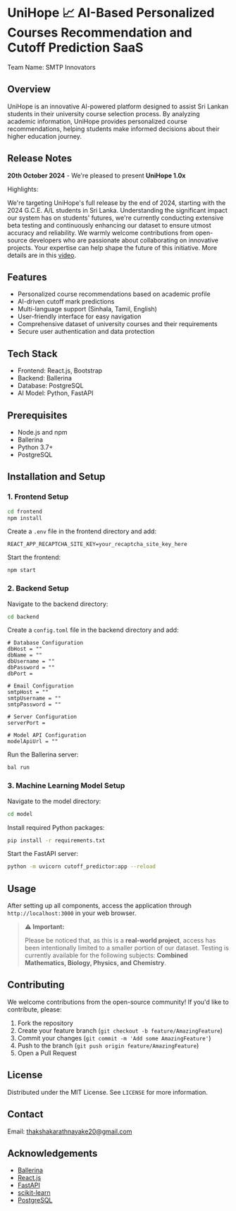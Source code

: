 # UniHope 📈 AI-Based Personalized Courses Recommendation and Cutoff Prediction SaaS

Team Name: SMTP Innovators

## Overview

UniHope is an innovative AI-powered platform designed to assist Sri Lankan students in their university course selection process. By analyzing academic information, UniHope provides personalized course recommendations, helping students make informed decisions about their higher education journey.

## Release Notes

**20th October 2024** - We're pleased to present **UniHope 1.0x**

Highlights:

We're targeting UniHope's full release by the end of 2024, starting with the 2024 G.C.E. A/L students in Sri Lanka. Understanding the significant impact our system has on students' futures, we're currently conducting extensive beta testing and continuously enhancing our dataset to ensure utmost accuracy and reliability. We warmly welcome contributions from open-source developers who are passionate about collaborating on innovative projects. Your expertise can help shape the future of this initiative. More details are in this [video](https://youtu.be/GnyNuqQK2Oc?feature=shared).

## Features

- Personalized course recommendations based on academic profile
- AI-driven cutoff mark predictions
- Multi-language support (Sinhala, Tamil, English)
- User-friendly interface for easy navigation
- Comprehensive dataset of university courses and their requirements
- Secure user authentication and data protection

## Tech Stack

- Frontend: React.js, Bootstrap
- Backend: Ballerina
- Database: PostgreSQL
- AI Model: Python, FastAPI

## Prerequisites

- Node.js and npm
- Ballerina
- Python 3.7+
- PostgreSQL

## Installation and Setup

### 1. Frontend Setup

```bash
cd frontend
npm install
```

Create a `.env` file in the frontend directory and add:
```
REACT_APP_RECAPTCHA_SITE_KEY=your_recaptcha_site_key_here
```

Start the frontend:
```bash
npm start
```

### 2. Backend Setup

Navigate to the backend directory:
```bash
cd backend
```

Create a `config.toml` file in the backend directory and add:
```
# Database Configuration
dbHost = ""
dbName = ""
dbUsername = ""
dbPassword = ""
dbPort = 

# Email Configuration
smtpHost = ""
smtpUsername = ""
smtpPassword = ""

# Server Configuration
serverPort = 

# Model API Configuration
modelApiUrl = ""
```

Run the Ballerina server:
```bash
bal run
```

### 3. Machine Learning Model Setup

Navigate to the model directory:
```bash
cd model
```

Install required Python packages:
```bash
pip install -r requirements.txt
```

Start the FastAPI server:
```bash
python -m uvicorn cutoff_predictor:app --reload
```

## Usage

After setting up all components, access the application through `http://localhost:3000` in your web browser.

> **⚠️ Important:**
> 
> Please be noticed that, as this is a **real-world project**, access has been intentionally limited to a smaller portion of our dataset. Testing is currently available for the following subjects: **Combined Mathematics, Biology, Physics, and Chemistry**.

## Contributing

We welcome contributions from the open-source community! If you'd like to contribute, please:

1. Fork the repository
2. Create your feature branch (`git checkout -b feature/AmazingFeature`)
3. Commit your changes (`git commit -m 'Add some AmazingFeature'`)
4. Push to the branch (`git push origin feature/AmazingFeature`)
5. Open a Pull Request

## License

Distributed under the MIT License. See `LICENSE` for more information.

## Contact

Email: thakshakarathnayake20@gmail.com

## Acknowledgements

- [Ballerina](https://ballerina.io/)
- [React.js](https://reactjs.org/)
- [FastAPI](https://fastapi.tiangolo.com/)
- [scikit-learn](https://scikit-learn.org/)
- [PostgreSQL](https://www.postgresql.org/)
